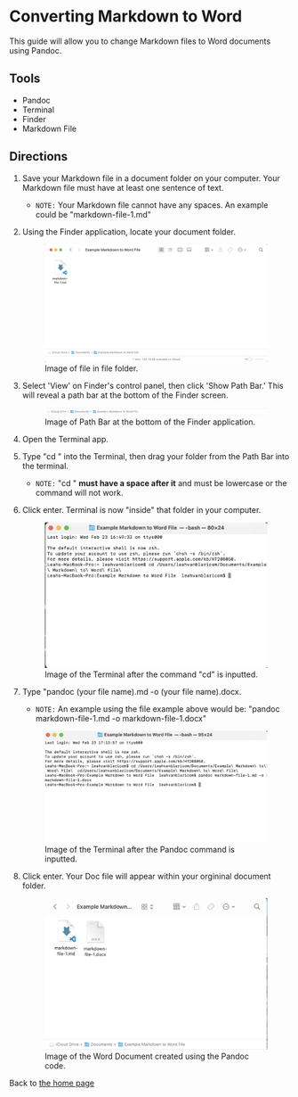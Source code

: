 # Converting Markdown to Word

This guide will allow you to change Markdown files to Word documents using Pandoc. 
## Tools 
- Pandoc 
- Terminal
- Finder
- Markdown File 

## Directions 
1. Save your Markdown file in a document folder on your computer. Your Markdown file must have at least one sentence of text.
   -  `NOTE:` Your Markdown file cannot have any spaces. An example could be "markdown-file-1.md"
2. Using the Finder application, locate your document folder. 
   <figure>
   <img src="images/md-file-in-folder-to-convert.png"> 
    <figcaption> Image of file in file folder. </figcaption> 

3. Select 'View' on Finder's control panel, then click 'Show Path Bar.' This will reveal a path bar at the bottom of the Finder screen. 
   <figure> <img src="images/file-path-md-to-word.png"> 
   <figcaption> Image of Path Bar at the bottom of the Finder application. </figcaption> 
4. Open the Terminal app. 
5. Type "cd " into the Terminal, then drag your folder from the Path Bar into the terminal.
   - `NOTE:` "cd " **must have a space after it** and must be lowercase or the command will not work. 
6. Click enter. Terminal is now "inside" that folder in your computer. 
   <figure> <img src="images/cd-example-md-to-word.png"> 
    <figcaption> Image of the Terminal after the command "cd" is inputted. </figcaption> 
7. Type "pandoc (your file name).md -o (your file name).docx.
   - `NOTE:` An example using the file example above would be: "pandoc markdown-file-1.md -o markdown-file-1.docx"
    <figure> <img src="images/pandoc-code-md-to-word.png"> 
    <figcaption> Image of the Terminal after the Pandoc command is inputted. </figcaption>

8. Click enter. Your Doc file will appear within your orgininal document folder. 
   <figure> <img src="images/word-created-by-pandoc.png"> 
    <figcaption> Image of the Word Document created using the Pandoc code. </figcaption> 

Back to [the home page](../index.html)


